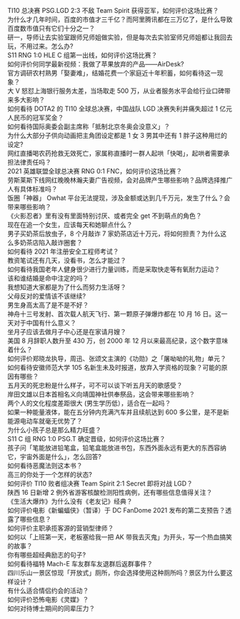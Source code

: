 TI10 总决赛 PSG.LGD 2:3 不敌 Team Spirit 获得亚军，如何评价这场比赛？  
为什么才几年时间，百度的市值才三千亿？而阿里腾讯都在三万亿了，是什么导致百度数市值只有它们十分之一？  
研一，导师让去实验室跟师兄师姐做实验，但是每次去实验室师兄师姐都让我回去玩，不用过来。怎么办?  
S11 RNG 1:0 HLE C 组第一出线，如何评价这场比赛？  
如何评价何同学最新视频：我做了苹果放弃的产品——AirDesk?  
官方调研农村熟男「娶妻难」，结婚花费一个家庭近十年积蓄，如何看待这一现象？  
大 V 怒怼上海银行服务太差，当场取走 500 万，从业者服务水平会给行业口碑带来多大影响？  
如何看待 DOTA2 的 TI10 全球总决赛，中国战队 LGD 决赛失利并痛失超过 1 亿元人民币的冠军奖金？  
如何看待国际奥委会副主席称「抵制北京冬奥会没意义」？  
为什么大部分子供向动画把主角团设定都是 1 女 3 男其中还有 1 胖子这种用烂的设定?  
网红直播喝农药抢救无效死亡，家属称直播时一群人起哄「快喝」，起哄者需要承担法律责任吗？  
2021 英雄联盟全球总决赛 RNG 0:1 FNC，如何评价这场比赛？  
劳斯莱斯下线网红晚晚林瀚夫妻广告视频，会对品牌产生哪些影响？品牌选择推广人有具体标准吗？  
饭圈「神器」 Owhat 平台无法提现，涉及金额或达到几千万元，发生了什么？会带来哪些影响？  
《火影忍者》里有没有里面特别讨厌、或者完全 get 不到萌点的角色？  
现在在追一个女生，应该每天和她聊点什么？  
男子买奶茶后放虫子，8 个月敲诈 7 家奶茶店近十万元，将如何担责？为什么这么多奶茶店陷入敲诈圈套？  
如何看待 2021 年注册安全工程师考试？  
教资笔试还有几天，没看书，怎么才能过？  
如何看待我国老年人健身很少进行力量训练，而是采取快走等有氧耐力运动？  
该和谁结婚是命中注定的吗？  
我想知道大家都是为了什么而努力生活呀？  
父母反对的爱情该不该继续?  
男生身高太高了是不是不好？  
神舟十三号发射、首次载人航天飞行、第一颗原子弹爆炸都在 10 月 16 日。这一天对于中国有什么意义？  
坐月子应该去做月子中心还是在家请月嫂？  
美国 8 月辞职人数升至 430 万，创 2000 年 12 月以来最高纪录，这个数字意味着什么？  
如何评价郑晓龙执导，周迅、张颂文主演的《功勋》之「屠呦呦的礼物」单元？  
如何看待安徽师范大学 105 名新生未及时报道，放弃入学资格的现象？可能的原因有哪些？  
五月天的死忠粉是什么样子，可不可以谈下听五月天的歌感受？  
岸田文雄以日本首相名义向靖国神社供奉祭品，这会带来哪些影响？  
两个人的文化程度差距很大 (男生学历低），适合在一起吗？  
如果一种能量液体，能在五分钟内充满汽车并且续航达到 600 多公里，是不是新能源电动车就毫无优势了？  
为什么小孩子总是那么精力旺盛？  
S11 C 组 RNG 1:0 PSG.T 确定晋级，如何评价这场比赛？  
孩子问「笔能放进铅笔盒，铅笔盒能放进书包，东西外面永远有更大的东西容纳它，宇宙外面是什么」，怎么回答?  
如何看待恶魔法则这本书？  
高三的你处于一个怎样的状态?  
如何评价 TI10 败者组决赛 Team Spirit 2:1 Secret 即将对战 LGD？  
陕西 16 日新增 2 例外省游客核酸检测阳性病例，还有哪些信息值得关注？  
《生活大爆炸》为什么没有《老友记》经典？  
如何评价电影《新蝙蝠侠》（暂译）于 DC FanDome 2021 发布的第二支预告？透露了哪些信息？  
如何评价主职承揽客源的营销型律师？  
如何以「上班第一天，老板塞给我一把 AK 带我去灭鬼」为开头，写一个热血搞笑的故事？  
你有哪些超经典励志的句子?  
如何看待福特 Mach-E 车友群车友退群后返群事件？  
四川乐山一景区惊现「开放式」厕所，你会选择使用这种厕所吗？景区为什么要这样设计？  
有什么适合情侣约会的活动？  
如何评价恐怖电影《灵媒》？  
如何对待博士期间的同辈压力？  
